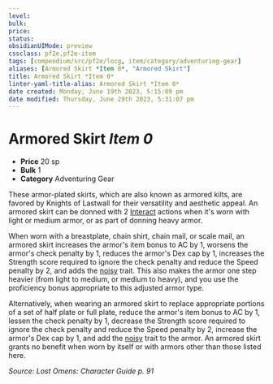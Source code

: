 ```yaml
---
level:
bulk:
price:
status:
obsidianUIMode: preview
cssclass: pf2e,pf2e-item
tags: [compendium/src/pf2e/locg, item/category/adventuring-gear]
aliases: [Armored Skirt *Item 0*, "Armored Skirt"]
title: Armored Skirt *Item 0*
linter-yaml-title-alias: Armored Skirt *Item 0*
date created: Monday, June 19th 2023, 5:15:09 pm
date modified: Thursday, June 29th 2023, 5:31:07 pm
---
```


# Armored Skirt *Item 0*

- **Price** 20 sp
- **Bulk** 1
- **Category** Adventuring Gear

These armor-plated skirts, which are also known as armored kilts, are favored by Knights of Lastwall for their versatility and aesthetic appeal. An armored skirt can be donned with 2 [Interact](rules/actions/interact.md) actions when it's worn with light or medium armor, or as part of donning heavy armor.

When worn with a breastplate, chain shirt, chain mail, or scale mail, an armored skirt increases the armor's item bonus to AC by 1, worsens the armor's check penalty by 1, reduces the armor's Dex cap by 1, increases the Strength score required to ignore the check penalty and reduce the Speed penalty by 2, and adds the [noisy](rules/traits/noisy.md) trait. This also makes the armor one step heavier (from light to medium, or medium to heavy), and you use the proficiency bonus appropriate to this adjusted armor type.

Alternatively, when wearing an armored skirt to replace appropriate portions of a set of half plate or full plate, reduce the armor's item bonus to AC by 1, lessen the check penalty by 1, decrease the Strength score required to ignore the check penalty and reduce the Speed penalty by 2, increase the armor's Dex cap by 1, and add the [noisy](rules/traits/noisy.md) trait to the armor. An armored skirt grants no benefit when worn by itself or with armors other than those listed here.

*Source: Lost Omens: Character Guide p. 91*
